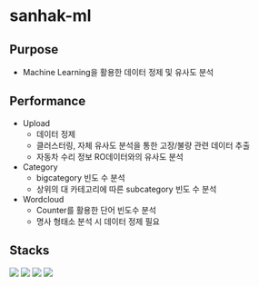 # sanhak-ml
## Purpose
- Machine Learning을 활용한 데이터 정제 및 유사도 분석

## Performance
- Upload
  - 데이터 정제
  - 클러스터링, 자체 유사도 분석을 통한 고장/불량 관련 데이터 추출
  - 자동차 수리 정보 RO데이터와의 유사도 분석
- Category
  - bigcategory 빈도 수 분석
  - 상위의 대 카테고리에 따른 subcategory 빈도 수 분석
- Wordcloud
  - Counter를 활용한 단어 빈도수 분석
  - 명사 형태소 분석 시 데이터 정제 필요

## Stacks
<img src="https://img.shields.io/badge/Scikit-learn-F7931E?style=for-the-badge&logo=scikit-learn&logoColor=white">  <img src="https://img.shields.io/badge/Python-3776AB?style=for-the-badge&logo=Python&logoColor=white"> <img src="https://img.shields.io/badge/Numpy-013243?style=for-the-badge&logo=Numpy&logoColor=white"> <img src="https://img.shields.io/badge/Pandas-150458?style=for-the-badge&logo=Pandas&logoColor=white">
